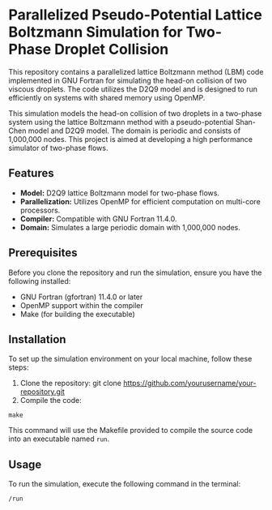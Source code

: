 # Parallelized Pseudo-Potential Lattice Boltzmann Simulation for Two-Phase Droplet Collision

This repository contains a parallelized lattice Boltzmann method (LBM) code implemented in GNU Fortran for simulating the head-on collision of two viscous droplets. The code utilizes the D2Q9 model and is designed to run efficiently on systems with shared memory using OpenMP.

This simulation models the head-on collision of two droplets in a two-phase system using the lattice Boltzmann method with a pseudo-potential Shan-Chen model and D2Q9 model. The domain is periodic and consists of 1,000,000 nodes. This project is aimed at developing a high performance simulator of two-phase flows.

## Features
- **Model:** D2Q9 lattice Boltzmann model for two-phase flows.
- **Parallelization:** Utilizes OpenMP for efficient computation on multi-core processors.
- **Compiler:** Compatible with GNU Fortran 11.4.0.
- **Domain:** Simulates a large periodic domain with 1,000,000 nodes.

## Prerequisites
Before you clone the repository and run the simulation, ensure you have the following installed:
- GNU Fortran (gfortran) 11.4.0 or later
- OpenMP support within the compiler
- Make (for building the executable)

## Installation

To set up the simulation environment on your local machine, follow these steps:
1. Clone the repository:
  git clone https://github.com/yourusername/your-repository.git
2. Compile the code:

`make`

This command will use the Makefile provided to compile the source code into an executable named `run`.

## Usage

To run the simulation, execute the following command in the terminal:

`/run`
